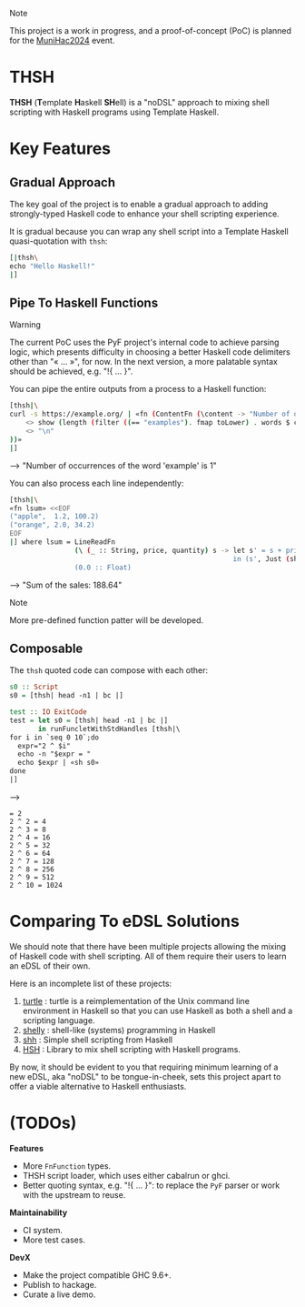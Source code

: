 > [!NOTE]
>
> This project is a work in progress, and a proof-of-concept (PoC) is planned for the
> [MuniHac2024](https://munihac.de/2024.html) event.

THSH
====

**THSH** (**T**emplate **H**askell **SH**ell) is a "noDSL" approach to mixing shell scripting with Haskell programs
using Template Haskell.

# Key Features

## Gradual Approach

The key goal of the project is to enable a gradual approach to adding strongly-typed Haskell code to enhance your shell
scripting experience.

It is gradual because you can wrap any shell script into a Template Haskell quasi-quotation with `thsh`:

```sh
[|thsh\
echo "Hello Haskell!"
|]
```

## Pipe To Haskell Functions

> [!WARNING]
>
> The current PoC uses the PyF project's internal code to achieve parsing logic, which presents difficulty in choosing a
> better Haskell code delimiters other than "« ... »", for now. In the next version, a more palatable syntax should be
> achieved, e.g. "!{ ... }".

You can pipe the entire outputs from a process to a Haskell function:

```sh
[thsh|\
curl -s https://example.org/ | «fn (ContentFn (\content -> "Number of occurrence of the word 'example' is "
    <> show (length (filter ((== "examples"). fmap toLower) . words $ content))
    <> "\n"
))»
|]
```

--> "Number of occurrences of the word 'example' is 1"

You can also process each line independently:

```sh
[thsh|\
«fn lsum» <<EOF
("apple",  1.2, 100.2)
("orange", 2.0, 34.2)
EOF
|] where lsum = LineReadFn
                (\ (_ :: String, price, quantity) s -> let s' = s + price * quantity
                                                       in (s', Just (show s')))
                (0.0 :: Float)
```

--> "Sum of the sales: 188.64"

> [!NOTE]
>
> More pre-defined function patter will be developed.

## Composable

The `thsh` quoted code can compose with each other:

```haskell
s0 :: Script
s0 = [thsh| head -n1 | bc |]

test :: IO ExitCode
test = let s0 = [thsh| head -n1 | bc |]
       in runFuncletWithStdHandles [thsh|\
for i in `seq 0 10`;do
  expr="2 ^ $i"
  echo -n "$expr = "
  echo $expr | «sh s0»
done
|]
```

-->

```
= 2
2 ^ 2 = 4
2 ^ 3 = 8
2 ^ 4 = 16
2 ^ 5 = 32
2 ^ 6 = 64
2 ^ 7 = 128
2 ^ 8 = 256
2 ^ 9 = 512
2 ^ 10 = 1024
```

# Comparing To eDSL Solutions

We should note that there have been multiple projects allowing the mixing of Haskell code with shell scripting. All of
them require their users to learn an eDSL of their own.

Here is an incomplete list of these projects:

1. [turtle](https://hackage.haskell.org/package/turtle) : turtle is a reimplementation of the Unix command line
   environment in Haskell so that you can use Haskell as both a shell and a scripting language.
2. [shelly](https://hackage.haskell.org/package/shelly) : shell-like (systems) programming in Haskell
3. [shh](https://hackage.haskell.org/package/shh) : Simple shell scripting from Haskell
4. [HSH](https://hackage.haskell.org/package/HSH) : Library to mix shell scripting with Haskell programs.

By now, it should be evident to you that requiring minimum learning of a new eDSL, aka "noDSL" to be tongue-in-cheek,
sets this project apart to offer a viable alternative to Haskell enthusiasts.

# (TODOs)

**Features**

- More `FnFunction` types.
- THSH script loader, which uses either cabalrun or ghci.
- Better quoting syntax, e.g. "!{ ... }": to replace the `PyF` parser or work with the upstream to reuse.

**Maintainability**

- CI system.
- More test cases.

**DevX**

- Make the project compatible GHC 9.6+.
- Publish to hackage.
- Curate a live demo.

